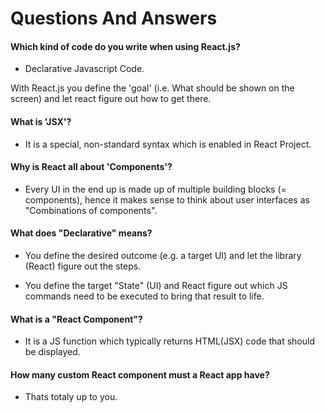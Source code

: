 # Questions And Answers

#### Which kind of code do you write when using React.js?

- Declarative Javascript Code.

With React.js you define the 'goal' (i.e. What should be shown on the screen) and let react figure out how to get there.

#### What is 'JSX'?

- It is a special, non-standard syntax which is enabled in React Project.

#### Why is React all about 'Components'?

- Every UI in the end up is made up of multiple building blocks (= components), hence it makes sense to think about user interfaces as "Combinations of components".

#### What does "Declarative" means?

- You define the desired outcome (e.g. a target UI) and let the library (React) figure out the steps.

- You define the target "State" (UI) and React figure out which JS commands need to be executed to bring that result to life.

#### What is a "React Component"?

- It is a JS function which typically returns HTML(JSX) code that should be displayed.

#### How many custom React component must a React app have?

- Thats totaly up to you.
